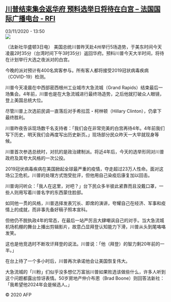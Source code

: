 <!--1604411701000-->
[川普结束集会返华府 预料选举日将待在白宫 – 法国国际广播电台 - RFI](http://www.rfi.fr//cn/contenu/20201103-%E5%B7%9D%E6%99%AE%E7%BB%93%E6%9D%9F%E9%9B%86%E4%BC%9A%E8%BF%94%E5%8D%8E%E5%BA%9C-%E9%A2%84%E6%96%99%E9%80%89%E4%B8%BE%E6%97%A5%E5%B0%86%E5%BE%85%E5%9C%A8%E7%99%BD%E5%AE%AB)
------

<div>03/11/2020 - 13:50</div><img src="https://s.rfi.fr/media/display/adafd2fa-1dd4-11eb-b0af-005056a964fe/w:310/p:16x9/int0023b.201103205002.jpg"><div class="t-content__body u-clearfix"><p>（法新社华盛顿3日电）    美国总统川普昨天赴4州举行5场造势，于美东时间今天凌晨2时35分（台湾时间下午3时35分）返回华府。预料川普今天大半时间，将待在计划举行大选之夜派对的白宫。</p><p>    今晚的派对预计有400名宾客参与。所有客人都将接受2019冠状病毒疾病（COVID-19）检测。</p><p>    川普今天凌晨在中西部密西根州工业城市大急流城（Grand Rapids）结束最后一场集会。4年前，川普也是在大急流城进行最终场造势，之后他就打破众人眼镜，登上美国总统大位。</p><p>    尽管川普上次选前民调一直落后对手希拉蕊・柯林顿（Hillary Clinton），仍拿下最终胜利。</p><p>    川普昨夜告诉现场数千名支持者：「我们会在非常完美的白宫再待4年。4年前我们写下历史，明天我们会再度写出历史新页。」现场部分民众昨天一大早就现身等候。</p><p>    川普首次参选总统时，对抗的是政治建制派。将近4年后，今天的选举形同对川普政府及其夸大风格的一次公投。</p><p>    2019冠状病毒疾病在美国掀起全球最严重的疫情，夺走超过23万人性命。面对这场公卫危机，川普的处理方式饱受批评，但他用自己染疫后康复加以回击。</p><p>    川普询问听众：「我人在这里，对吧？」台下民众多半彼此紧靠而且没戴口罩，一些人则用写着川普名字的东西蒙住脸部。</p><p>    如同他一贯的风格，川普选择发表冗长、即席的演讲，夸耀自己在经济、军事和疫情上的成就，而非事先备好稿子照本宣科。</p><p>    但他仍不脱执政4年的常态，在最后一站严厉且大肆嘲讽自己的对手。当大急流城机场机棚的舞台上播出剪辑影片，故意凸显拜登认知能力下滑，川普从头到尾咯咯发笑。</p><p>    这也是他竞选时不断攻讦拜登的说法。川普说：「他（拜登）的智力剩20年前的一半。」</p><p>    在台上待了一个多小时后，川普再次承诺他会让美国恢复伟大。</p><p>    大急流城的「川粉」们似乎没多想亿万富翁川普如果败选该做些什么，许多人听到这个问题都露出惊讶表情。50岁房地产仲介布恩（Brad Boone）则回答法新社：「我希望他2024年会是候选人。」</p><p class="t-copyright">© 2020 AFP</p>        </div>
